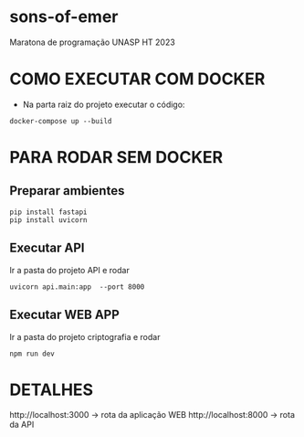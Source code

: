 # sons-of-emer
Maratona de programação UNASP HT 2023

# COMO EXECUTAR COM DOCKER
- Na parta raiz do projeto executar o código:
``` 
docker-compose up --build
```

# PARA RODAR SEM DOCKER 

## Preparar ambientes

```
pip install fastapi
pip install uvicorn
```

## Executar API

Ir a pasta do projeto API e rodar
```
uvicorn api.main:app  --port 8000
```
## Executar WEB APP

Ir a pasta do projeto criptografia e rodar
```
npm run dev
```

# DETALHES

http://localhost:3000 -> rota da aplicação WEB
http://localhost:8000 -> rota da API
